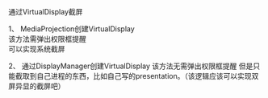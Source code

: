 通过VirtualDisplay截屏

1、
MediaProjection创建VirtualDisplay  
该方法需弹出权限框提醒  
可以实现系统截屏  

2、
通过DisplayManager创建VirtualDisplay
该方法无需弹出权限框提醒
但是只能截取到自己进程的东西，比如自己写的presentation。（该逻辑应该可以实现双屏异显的截屏吧）
